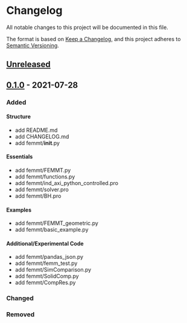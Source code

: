 # Changelog
All notable changes to this project will be documented in this file.

The format is based on [Keep a Changelog](https://keepachangelog.com/en/1.0.0/),
and this project adheres to [Semantic Versioning](https://semver.org/spec/v2.0.0.html).

## [Unreleased]

## [0.1.0] - 2021-07-28
### Added
#### Structure
- add README.md
- add CHANGELOG.md
- add femmt/__init__.py

#### Essentials
- add femmt/FEMMT.py
- add femmt/functions.py
- add femmt/ind_axi_python_controlled.pro
- add femmt/solver.pro
- add femmt/BH.pro

#### Examples
- add femmt/FEMMT_geometric.py
- add femmt/basic_example.py

#### Additional/Experimental Code
- add femmt/pandas_json.py
- add femmt/femm_test.py
- add femmt/SimComparison.py
- add femmt/SolidComp.py
- add femmt/CompRes.py





### Changed


### Removed



[Unreleased]: https://github.com/upb-lea/FEM_Magnetics_Toolbox/compare/0.1.0...HEAD
[0.1.0]: https://github.com/upb-lea/FEM_Magnetics_Toolbox/compare/0.1.0...0.1.0



